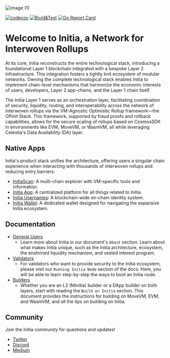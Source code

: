 ![image (1)](https://github.com/initia-labs/initia/assets/160459432/3b7812ec-be55-417d-8ca2-dee77a294874)

[![codecov](https://codecov.io/gh/initia-labs/initia/graph/badge.svg?token=CQ8FELH3BU)](https://codecov.io/gh/initia-labs/initia)
[![Biuld&Test](https://github.com/initia-labs/initia/actions/workflows/test.yml/badge.svg)](https://github.com/initia-labs/initia/actions)
[![Go Report Card](https://goreportcard.com/badge/github.com/initia-labs/initia)](https://goreportcard.com/report/github.com/initia-labs/initia)

# Welcome to Initia, a Network for Interwoven Rollups

At its core, Initia reconstructs the entire technological stack, introducing a foundational Layer 1 blockchain integrated with a bespoke Layer 2 infrastructure. This integration fosters a tightly knit ecosystem of modular networks. Owning the complete technological stack enables Initia to implement chain-level mechanisms that harmonize the economic interests of users, developers, Layer 2 app-chains, and the Layer 1 chain itself.

The Initia Layer 1 serves as an orchestration layer, facilitating coordination of security, liquidity, routing, and interoperability across the network of interwoven rollups via the VM-Agnostic Optimistic Rollup framework—the OPinit Stack. This framework, supported by fraud proofs and rollback capabilities, allows for the secure scaling of rollups based on CosmosSDK in environments like EVM, MoveVM, or WasmVM, all while leveraging Celestia's Data Availability (DA) layer.

## Native Apps

Initia's product stack unifies the architecture, offering users a singular chain experience when interacting with thousands of interwoven rollups and reducing entry barriers:

- [InitiaScan](https://scan.initia.xyz/interwoven-1): A multi-chain explorer with VM-specific tools and information.
- [Initia App](https://app.testnet.initia.xyz): A centralized platform for all things related to Initia.
- [Initia Usernames](https://usernames.testnet.initia.xyz): A blockchain-wide on-chain identity system.
- [Initia Wallet](https://chromewebstore.google.com/detail/initia-wallet/ffbceckpkpbcmgiaehlloocglmijnpmp): A dedicated wallet designed for navigating the expansive Initia ecosystem.

## Documentation

- [General Users](https://docs.initia.xyz)
  - Learn more about Initia in our document's ```About``` section. Learn about what makes Initia unique, such as the Initia architecture, ecosystem, the enshrined liquidity mechanism, and vested interest program.
- [Validators](https://docs.initia.xyz/run-initia-node/running-initia-node)
  - For validators who want to provide security to the Initia ecosystem, please visit our ```Running Initia Node``` section of the docs. Here, you will be able to learn step-by-step the ways to boot an Initia node.
- [Builders](https://docs.initia.xyz/build-on-initia/getting-started)
  - Whether you are an L2 (Minitia) builder or a DApp builder on both layers, start with reading the ```Build on Initia``` section. This document provides the instructions for building on MoveVM, EVM, and WasmVM, and all the tips on building on Initia.

## Community

Join the Initia community for questions and updates!

- [Twitter](https://x.com/initiaFDN)
- [Discord](https://discord.gg/initia)
- [Medium](https://medium.com/@initialabs)
  
